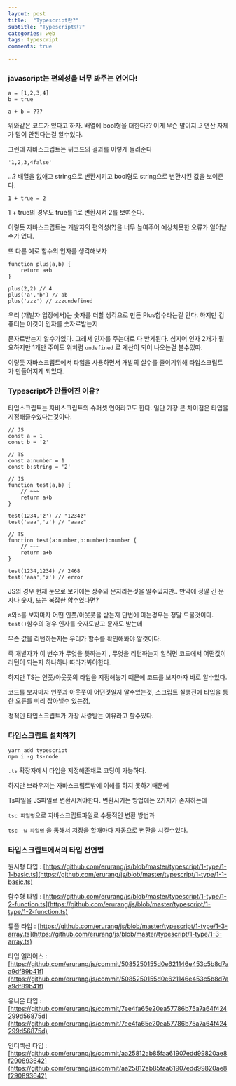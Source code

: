 ```yaml
---
layout: post
title:  "Typescript란?"
subtitle: "Typescript란?"
categories: web
tags: typescript
comments: true

---
```


### javascript는 편의성을 너무 봐주는 언어다!

```
a = [1,2,3,4]
b = true

a + b = ???
```

위와같은 코드가 있다고 하자. 배열에 bool형을 더한다?? 이게 무슨 말이지..? 연산 자체가 말이 안된다는걸 알수있다.

그런데 자바스크립트는 위코드의 결과를 이렇게 돌려준다

```
'1,2,3,4false'
```

...? 배열을 없애고 string으로 변환시키고 bool형도 string으로 변환시킨 값을 보여준다.

```
1 + true = 2
```

1 + true의 경우도 true를 1로 변환시켜 2를 보여준다.

이렇듯 자바스크립트는 개발자의 편의성(?)을 너무 높여주어 예상치못한 오류가 일어날수가 있다.

또 다른 예로 함수의 인자를 생각해보자

```
function plus(a,b) {
    return a+b
}

plus(2,2) // 4
plus('a','b') // ab
plus('zzz') // zzzundefined
```

우리 (개발자 입장에서)는 숫자를 더할 생각으로 만든 Plus함수라는걸 안다. 하지만 컴퓨터는 이것이 인자를 숫자로받는지

문자로받는지 알수가없다. 그래서 인자를 주는대로 다 받게된다. 심지어 인자 2개가 필요하지만 1개만 주어도 위처럼 `undefined` 로 계산이 되어 나오는걸 볼수있따.

이렇듯 자바스크립트에서 타입을 사용하면서 개발의 실수를 줄이기위해 타입스크립트가 만들어지게 되었다.

### Typescript가 만들어진 이유?

타입스크립트는 자바스크립트의 슈퍼셋 언어라고도 한다. 일단 가장 큰 차이점은 타입을 지정해줄수있다는것이다.

```
// JS
const a = 1
const b = '2'

// TS
const a:number = 1
const b:string = '2'

// JS
function test(a,b) {
    // ~~~
    return a+b
}

test(1234,'z') // "1234z"
test('aaa','z') // "aaaz"

// TS
function test(a:number,b:number):number {
    // ~~~
    return a+b
}

test(1234,1234) // 2468
test('aaa','z') // error
```

JS의 경우 현재 눈으로 보기에는 상수와 문자라는것을 알수있지만..  만약에 정말 긴 문자나 숫자, 또는 복잡한 함수였다면?

a와b를 보자마자 어떤 인풋/아웃풋을 받는지 단번에 아는경우는 정말 드물것이다. `test()`함수의 경우 인자를 숫자도받고 문자도 받는데 

무슨 값을 리턴하는지는 우리가 함수를 확인해봐야 알것이다.

즉 개발자가 이 변수가 무엇을 뜻하는지 , 무엇을 리턴하는지 알려면 코드에서 어떤값이 리턴이 되는지 하나하나 따라가봐야한다.

하지만 TS는 인풋/아웃풋의 타입을 지정해놓기 떄문에 코드를 보자마자 바로 알수있다. 

코드를 보자마자 인풋과 아웃풋이 어떤것일지 알수있는것, 스크립트 실행전에 타입을 통한 오류를 미리 잡아낼수 있는점, 

정적인 타입스크립트가 가장 사랑받는 이유라고 할수있다.

### 타입스크립트 설치하기

```
yarn add typescript
npm i -g ts-node
```

`.ts` 확장자에서 타입을 지정해준채로 코딩이 가능하다. 

하지만 브라우저는 자바스크립트밖에 이해를 하지 못하기때문에 

Ts파일을 JS파일로 변환시켜야한다. 변환시키는 방법에는 2가지가 존재하는데

`tsc 파일명`으로 자바스크립트파일로 수동적인 변환 방법과

`tsc -w 파일명` 을 통해서 저장을 할때마다 자동으로 변환을 시킬수있다.

### 타입스크립트에서의 타입 선언법

원시형 타입 : [https://github.com/erurang/js/blob/master/typescript/1-type/1-1-basic.ts](https://github.com/erurang/js/blob/master/typescript/1-type/1-1-basic.ts)

함수형 타입 : [https://github.com/erurang/js/blob/master/typescript/1-type/1-2-function.ts](https://github.com/erurang/js/blob/master/typescript/1-type/1-2-function.ts)

튜플 타입 : [https://github.com/erurang/js/blob/master/typescript/1-type/1-3-array.ts](https://github.com/erurang/js/blob/master/typescript/1-type/1-3-array.ts)

타입 엘리어스 : [https://github.com/erurang/js/commit/5085250155d0e621146e453c5b8d7aa9df89b41f](https://github.com/erurang/js/commit/5085250155d0e621146e453c5b8d7aa9df89b41f)

유니온 타입 : [https://github.com/erurang/js/commit/7ee4fa65e20ea57786b75a7a64f424299d56875d](https://github.com/erurang/js/commit/7ee4fa65e20ea57786b75a7a64f424299d56875d)

인터섹션 타입 : [https://github.com/erurang/js/commit/aa25812ab85faa61907edd99820ae8f290893642](https://github.com/erurang/js/commit/aa25812ab85faa61907edd99820ae8f290893642)